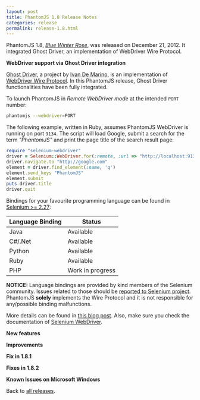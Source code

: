 ```yaml
---
layout: post
title: PhantomJS 1.8 Release Notes
categories: release
permalink: release-1.8.html
---
```


PhantomJS 1.8, _[Blue Winter Rose](release-names.html)_, was released on December 21, 2012. It integrated Ghost Driver, an implementation of WebDriver Wire Protocol.

**WebDriver support via Ghost Driver integration**

[Ghost Driver](https://github.com/detro/ghostdriver), a project by
[Ivan De Marino](http://blog.ivandemarino.me/2012/12/04/Finally-GhostDriver-1-0-0), is an implementation
of [WebDriver Wire Protocol](http://code.google.com/p/selenium/wiki/JsonWireProtocol).
In this PhantomJS release, Ghost Driver functionalities have been fully integrated.

To launch PhantomJS in _Remote WebDriver mode_ at the intended `PORT` number:

```bash
phantomjs --webdriver=PORT
```

The following example, written in Ruby, assumes PhantomJS WebDriver is running on port `9134`.
The script will load Google, submit a search for the term _"PhantomJS"_ and print the page title
of the search result page:

```ruby
require "selenium-webdriver"
driver = Selenium::WebDriver.for(:remote, :url => "http://localhost:9134")
driver.navigate.to "http://google.com"
element = driver.find_element(:name, 'q')
element.send_keys "PhantomJS"
element.submit
puts driver.title
driver.quit
```

Bindings for your favourite programming language can be found in [Selenium &gt;= 2.27](https://code.google.com/p/selenium/downloads/list):

<table>
<thead>
    <tr>
        <th>Language Binding</th>
        <th>Status</th>
    </tr>
</thead>
<tbody>
    <tr>
        <td>Java</td>
        <td>Available</td>
    </tr>
    <tr>
        <td>C#/.Net</td>
        <td>Available</td>
    </tr>
    <tr>
        <td>Python</td>
        <td>Available</td>
    </tr>
    <tr>
        <td>Ruby</td>
        <td>Available</td>
    </tr>
    <tr>
        <td>PHP</td>
        <td>Work in progress</td>
    </tr>
</tbody>
</table>

**NOTICE:** Language bindings are provided by kind members of the Selenium community.
Issues related to those should be
[reported to Selenium project](https://code.google.com/p/selenium/issues/list).
PhantomJS **solely** implements the Wire Protocol and it is not responsible for any/possible
binding malfunctions.

More details can be found in
[this blog post](http://blog.ivandemarino.me/2012/12/04/Finally-GhostDriver-1-0-0).
Also, make sure you check the documentation of [Selenium WebDriver](http://seleniumhq.org/docs/03_webdriver.jsp).

**New features**

**Improvements**

**Fix in 1.8.1**

**Fixes in 1.8.2**

**Known Issues on Microsoft Windows**

Back to [all releases](releases.html).
